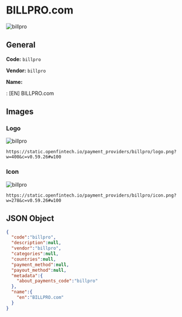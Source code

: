 
# BILLPRO.com 
![billpro](https://static.openfintech.io/payment_providers/billpro/logo.png?w=400&c=v0.59.26#w100)  

## General 
 
**Code:** `billpro` 
 
**Vendor:** `billpro` 
 
**Name:** 
 
:	[EN] BILLPRO.com 
 

## Images 

### Logo 
 
![billpro](https://static.openfintech.io/payment_providers/billpro/logo.png?w=400&c=v0.59.26#w100)  

```
https://static.openfintech.io/payment_providers/billpro/logo.png?w=400&c=v0.59.26#w100
```  

### Icon 
 
![billpro](https://static.openfintech.io/payment_providers/billpro/icon.png?w=278&c=v0.59.26#w100)  

```
https://static.openfintech.io/payment_providers/billpro/icon.png?w=278&c=v0.59.26#w100
```  

## JSON Object 

```json
{
  "code":"billpro",
  "description":null,
  "vendor":"billpro",
  "categories":null,
  "countries":null,
  "payment_method":null,
  "payout_method":null,
  "metadata":{
    "about_payments_code":"billpro"
  },
  "name":{
    "en":"BILLPRO.com"
  }
}
```  
